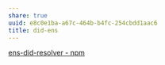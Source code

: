 ```yaml
---
share: true
uuid: e8c0e1ba-a67c-464b-b4fc-254cbdd1aac6
title: did-ens
---
```

[ens-did-resolver - npm](https://www.npmjs.com/package/ens-did-resolver)